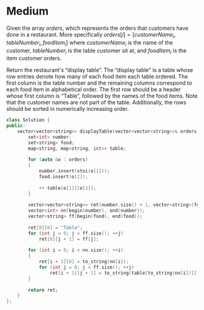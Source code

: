 # Medium

Given the array $orders$, which represents the orders that customers have done in a restaurant. More specifically $orders[i]=[customerName_i,tableNumber_i,foodItem_i]$ where $customerName_i$ is the name of the customer, $tableNumber_i$ is the table customer sit at, and $foodItem_i$ is the item customer orders.

Return the restaurant's “display table”. The “display table” is a table whose row entries denote how many of each food item each table ordered. The first column is the table number and the remaining columns correspond to each food item in alphabetical order. The first row should be a header whose first column is “Table”, followed by the names of the food items. Note that the customer names are not part of the table. Additionally, the rows should be sorted in numerically increasing order.

```cpp
class Solution {
public:
    vector<vector<string>> displayTable(vector<vector<string>>& orders) {
        set<int> number;
        set<string> food;
        map<string, map<string, int>> table;
        
        for (auto &o : orders)
        {
            number.insert(stoi(o[1]));
            food.insert(o[2]);
            
            ++ table[o[1]][o[2]];
        }
        
        vector<vector<string>> ret(number.size() + 1, vector<string>(food.size() + 1));
        vector<int> nn(begin(number), end(number));
        vector<string> ff(begin(food), end(food));
        
        ret[0][0] = "Table";
        for (int j = 0; j < ff.size(); ++j)
            ret[0][j + 1] = ff[j];
        
        for (int i = 0; i < nn.size(); ++i)
        {
            ret[i + 1][0] = to_string(nn[i]);
            for (int j = 0; j < ff.size(); ++j)
                ret[i + 1][j + 1] = to_string(table[to_string(nn[i])][ff[j]]);
        }
        
        return ret;
    }
};
```
